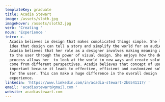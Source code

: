 ```yaml
---
templateKey: graduate
title: Acadia Stewart
image: /assets/sloth.jpg
imageHover: /assets/sloth2.jpg
verb: 'Creating '
noun: 'Experience '
intro: >-
  Acadia believes in design that makes complicated things simple. She loves the
  idea that design can tell a story and simplify the world for an audience.
  Acadia believes that her role as a designer involves making meaning available
  to the user through the power of visual design. She enjoys how the design
  process allows her  to look at the world in new ways and create solutions that
  come from different perspectives. Acadia believes that concept of usability is
  important because it leads to effective, efficient and customized solutions
  for the user. This can make a huge difference in the overall design
  experience. 
linkedin: 'https://www.linkedin.com/in/acadia-stewart-2b6541117/ '
email: 'acadiastewart@gmail.com '
website: acadiastewart.com
---
```


